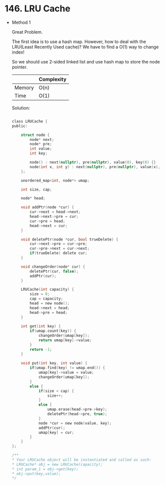 # 146. LRU Cache 
- Method 1

    Great Problem.

    The first idea is to use a hash map. However, how to deal with the LRU(Least Recently Used cache)? We have to find a O(1) way to change index! 

    So we should use 2-sided linked list and use hash map to store the node pointer.

    | |   Complexity  |
    | ----------- | ----------- | 
    |  Memory     | O(n) | 
    |      Time       |  O(1) | 


    Solution:

    ``` h

    class LRUCache {
    public:

        struct node {
            node* next;
            node* pre;
            int value;
            int key;

            node() : next(nullptr), pre(nullptr), value(0), key(0) {}
            node(int x, int y) : next(nullptr), pre(nullptr), value(x), key(y) {}
        };

        unordered_map<int, node*> umap;

        int size, cap;

        node* head;

        void addPtr(node *cur) {
            cur->next = head->next;
            head->next->pre = cur;
            cur->pre = head;
            head->next = cur; 
        }

        void deletePtr(node *cur, bool trueDelete) {
            cur->next->pre = cur->pre;
            cur->pre->next = cur->next;
            if(trueDelete) delete cur;
        }

        void changeOrder(node* cur) {
            deletePtr(cur, false);
            addPtr(cur);
        }

        LRUCache(int capacity) {
            size = 0;
            cap = capacity;
            head = new node();
            head->next = head;
            head->pre = head;
        }
        
        int get(int key) {
            if(umap.count(key)) {
                changeOrder(umap[key]);
                return umap[key]->value;
            }
            return -1;
        }
        
        void put(int key, int value) {
            if(umap.find(key) != umap.end()) {
                umap[key]->value = value;
                changeOrder(umap[key]);
            }
            else {
                if(size < cap) {
                    size++;
                }
                else {
                    umap.erase(head->pre->key);
                    deletePtr(head->pre, true);
                }
                node *cur = new node(value, key);
                addPtr(cur);
                umap[key] = cur;
            }
        }
    };

    /**
    * Your LRUCache object will be instantiated and called as such:
    * LRUCache* obj = new LRUCache(capacity);
    * int param_1 = obj->get(key);
    * obj->put(key,value);
    */

    ```

<!-- - Method 2

    This is another method.

    | |   Complexity  |
    | ----------- | ----------- | 
    |  Memory     | O(n) | 
    |      Time       |  O(n) | 


    Solution:

    ``` h



    ```

- Additional Knowledge:
       
    Here are some additional knowledge.



<br> -->